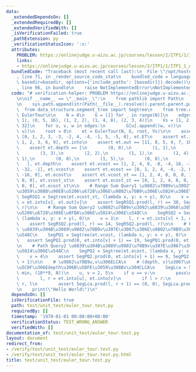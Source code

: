 ```yaml
---
data:
  _extendedDependsOn: []
  _extendedRequiredBy: []
  _extendedVerifiedWith: []
  _isVerificationFailed: true
  _pathExtension: py
  _verificationStatusIcon: ':x:'
  attributes:
    PROBLEM: https://onlinejudge.u-aizu.ac.jp/courses/lesson/2/ITP1/1/ITP1_1_A
    links:
    - https://onlinejudge.u-aizu.ac.jp/courses/lesson/2/ITP1/1/ITP1_1_A
  bundledCode: "Traceback (most recent call last):\n  File \"/opt/hostedtoolcache/PyPy/3.10.13/x64/lib/pypy3.10/site-packages/onlinejudge_verify/documentation/build.py\"\
    , line 71, in _render_source_code_stat\n    bundled_code = language.bundle(stat.path,\
    \ basedir=basedir, options={'include_paths': [basedir]}).decode()\n  File \"/opt/hostedtoolcache/PyPy/3.10.13/x64/lib/pypy3.10/site-packages/onlinejudge_verify/languages/python.py\"\
    , line 96, in bundle\n    raise NotImplementedError\nNotImplementedError\n"
  code: "# verification-helper: PROBLEM https://onlinejudge.u-aizu.ac.jp/courses/lesson/2/ITP1/1/ITP1_1_A\n\
    \n\nif __name__ == \"__main__\":\n    from pathlib import Path\n    import sys\n\
    \n    sys.path.append(str(Path(__file__).resolve().parent.parent.parent))\n  \
    \  from data_structure.segment_tree import Segtree\n    from tree.euler_tour import\
    \ EulerTour\n\n    N = 6\n    G = [[] for _ in range(N)]\n    edges = [(0, 1,\
    \ 1), (0, 5, 16), (1, 2, 2), (1, 4, 8), (2, 3, 4)]\n    Vs = [1, 2, 4, 8, 16,\
    \ 32]\n    for u, v, w in edges:\n        G[u].append((w, v))\n        G[v].append((w,\
    \ u))\n    root = 0\n    et = EulerTour(N, G, root, Vs)\n\n    assert et.ET ==\
    \ [0, 1, 2, 3, -3, -2, 4, -4, -1, 5, -5, 0], et.ET\n    assert et.into == [0,\
    \ 1, 2, 3, 6, 9], et.into\n    assert et.out == [11, 8, 5, 4, 7, 10], et.out\n\
    \    assert et.depth == [\n        (0, 0),\n        (1, 1),\n        (2, 2),\n\
    \        (3, 3),\n        (2, 2),\n        (1, 1),\n        (2, 4),\n        (1,\
    \ 1),\n        (0, 0),\n        (1, 5),\n        (0, 0),\n        (0, -1),\n \
    \   ], et.depth\n    assert et.vcost == [1, 2, 4, 8, -8, -4, 16, -16, -2, 32,\
    \ -32, -1], et.vcost\n    assert et.ecost == [0, 1, 2, 4, -4, -2, 8, -8, -1, 16,\
    \ -16, 0], et.ecost\n    assert et.vcost_st == [1, 2, 4, 8, 0, 0, 16, 0, 0, 32,\
    \ 0, 0], et.vcost_st\n    assert et.ecost_st == [0, 1, 2, 4, 0, 0, 8, 0, 0, 16,\
    \ 0, 0], et.ecost_st\n\n    # Range Sum Query1 \u9802\u70B9v\u3092\u6839\u3068\
    \u3059\u308B\u90E8\u5206\u6728\u306E\u9802\u70B9\u306E\u5024\u306E\u548C\n   \
    \ SegRSQ1 = Segtree(et.vcost_st, (lambda x, y: x + y), 0)\n    v = 1\n    l, r\
    \ = et.into[v], et.out[v]\n    assert SegRSQ1.prod(l, r) == 30, SegRSQ1.prod(l,\
    \ r)\n\n    # Range Sum Query2 \u9802\u70B9v\u3092\u6839\u3068\u3059\u308B\u90E8\
    \u5206\u6728\u306E\u8FBA\u306E\u5024\u306E\u548C\n    SegRSQ2 = Segtree(et.ecost_st,\
    \ (lambda x, y: x + y), 0)\n    v = 1\n    l, r = et.into[v] + 1, et.out[v]\n\
    \    assert SegRSQ2.prod(l, r) == 14, SegRSQ2.prod(l, r)\n\n    # Path Query1\
    \ \u6839\u304B\u3089\u9802\u70B9v\u307E\u3067\u306E\u9802\u70B9\u306E\u5024\u306E\
    \u548C\n    SegPQ1 = Segtree(et.vcost, (lambda x, y: x + y), 0)\n    v = 4\n \
    \   assert SegPQ1.prod(0, et.into[v] + 1) == 19, SegPQ1.prod(0, et.into[v] + 1)\n\
    \n    # Path Query2 \u6839\u304B\u3089\u9802\u70B9v\u307E\u3067\u306E\u8FBA\u306E\
    \u5024\u306E\u548C\n    SegPQ2 = Segtree(et.ecost, (lambda x, y: x + y), 0)\n\
    \    v = 4\n    assert SegPQ2.prod(0, et.into[v] + 1) == 9, SegPQ2.prod(0, et.into[v]\
    \ + 1)\n\n    # \u9802\u70B9u,v\u306ELCA\n    # (depth, v)\u3067\u8FD4\u308B.\u6700\
    \u5C0F\u306Edepth\u306B\u5BFE\u3059\u308Bv\u304CLCA\n    SegLca = Segtree(et.depth,\
    \ min, (10**9, N))\n    u, v = 2, 5\n    if u == v:\n        pass\n    else:\n\
    \        l, r = et.into[u], et.into[v]\n        if l > r:\n            l, r =\
    \ r, l\n        assert SegLca.prod(l, r + 1) == (0, 0), SegLca.prod(l, r + 1)\n\
    \n    print(\"Hello World\")\n"
  dependsOn: []
  isVerificationFile: true
  path: test/unit_test/euler_tour.test.py
  requiredBy: []
  timestamp: '1970-01-01 00:00:00+00:00'
  verificationStatus: TEST_WRONG_ANSWER
  verifiedWith: []
documentation_of: test/unit_test/euler_tour.test.py
layout: document
redirect_from:
- /verify/test/unit_test/euler_tour.test.py
- /verify/test/unit_test/euler_tour.test.py.html
title: test/unit_test/euler_tour.test.py
---
```

